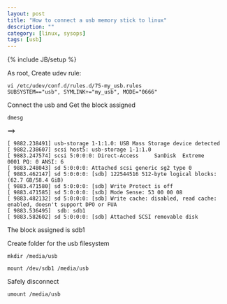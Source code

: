 ```yaml
---
layout: post
title: "How to connect a usb memory stick to linux"
description: ""
category: [linux, sysops]
tags: [usb]
---
```

{% include JB/setup %}


As root, Create udev rule:
    
    vi /etc/udev/conf.d/rules.d/75-my_usb.rules
    SUBSYSTEM=="usb", SYMLINK+="my_usb", MODE="0666"

Connect the usb and Get the block assigned
    
    dmesg

==>

    [ 9882.238491] usb-storage 1-1:1.0: USB Mass Storage device detected
    [ 9882.238607] scsi host5: usb-storage 1-1:1.0
    [ 9883.247574] scsi 5:0:0:0: Direct-Access     SanDisk  Extreme          0001 PQ: 0 ANSI: 6
    [ 9883.248043] sd 5:0:0:0: Attached scsi generic sg2 type 0
    [ 9883.462147] sd 5:0:0:0: [sdb] 122544516 512-byte logical blocks: (62.7 GB/58.4 GiB)
    [ 9883.471580] sd 5:0:0:0: [sdb] Write Protect is off
    [ 9883.471585] sd 5:0:0:0: [sdb] Mode Sense: 53 00 00 08
    [ 9883.482132] sd 5:0:0:0: [sdb] Write cache: disabled, read cache: enabled, doesn't support DPO or FUA
    [ 9883.536495]  sdb: sdb1
    [ 9883.582602] sd 5:0:0:0: [sdb] Attached SCSI removable disk

The block assigned is sdb1

Create folder for the usb filesystem

    mkdir /media/usb

    mount /dev/sdb1 /media/usb

Safely disconnect

    umount /media/usb
